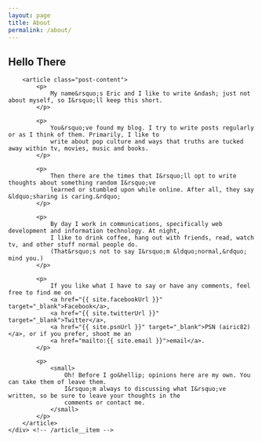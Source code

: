 ```yaml
---
layout: page
title: About
permalink: /about/
---
```


<div class="article palm--padding">
    <div class="article__item">
        <h2>
            Hello There
        </h2>

        <article class="post-content">
            <p>
                My name&rsquo;s Eric and I like to write &ndash; just not about myself, so I&rsquo;ll keep this short.
            </p>
            
            <p>
                You&rsquo;ve found my blog. I try to write posts regularly or as I think of them. Primarily, I like to 
                write about pop culture and ways that truths are tucked away within tv, movies, music and books.
            </p>
            
            <p>
                Then there are the times that I&rsquo;ll opt to write thoughts about something random I&rsquo;ve
                learned or stumbled upon while online. After all, they say &ldquo;sharing is caring.&rdquo;
            </p>

            <p>
                By day I work in communications, specifically web development and information technology. At night, 
                I like to drink coffee, hang out with friends, read, watch tv, and other stuff normal people do.
                (That&rsquo;s not to say I&rsquo;m &ldquo;normal,&rdquo; mind you.)
            </p>

            <p>
                If you like what I have to say or have any comments, feel free to find me on 
                <a href="{{ site.facebookUrl }}" target="_blank">Facebook</a>, 
                <a href="{{ site.twitterUrl }}" target="_blank">Twitter</a>, 
                <a href="{{ site.psnUrl }}" target="_blank">PSN (airic82)</a>, or if you prefer, shoot me an 
                <a href="mailto:{{ site.email }}">email</a>.
            </p>
            
            <p>
                <small>
                    Oh! Before I go&hellip; opinions here are my own. You can take them of leave them. 
                    I&rsquo;m always to discussing what I&rsquo;ve written, so be sure to leave your thoughts in the 
                    comments or contact me.
                </small>
            </p>
        </article>
    </div> <!-- /article__item -->
</div> <!-- /article -->
